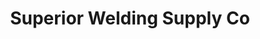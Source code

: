 ---
title: "Superior Welding Supply Co"
url: /dubuque/superior-welding-supply-co/
shop: hardware
---